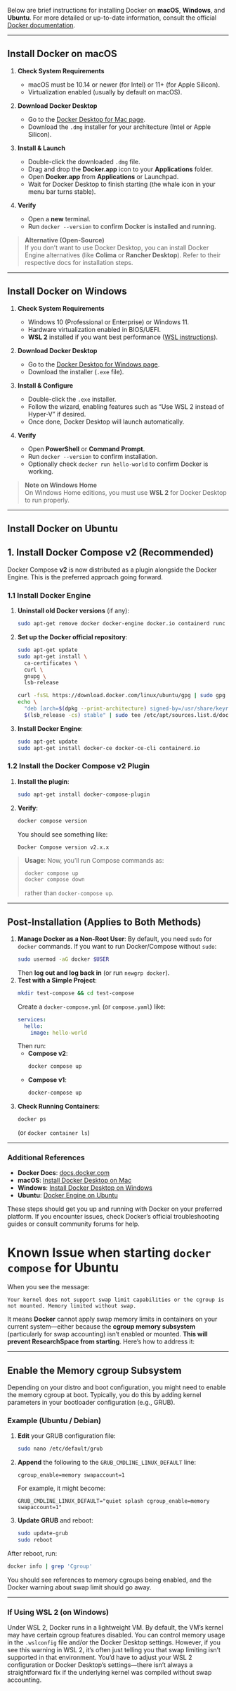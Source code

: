 Below are brief instructions for installing Docker on **macOS**, **Windows**, and **Ubuntu**. For more detailed or up-to-date information, consult the official [Docker documentation](https://docs.docker.com/).

---

## Install Docker on macOS

1. **Check System Requirements**  
   - macOS must be 10.14 or newer (for Intel) or 11+ (for Apple Silicon).
   - Virtualization enabled (usually by default on macOS).

2. **Download Docker Desktop**  
   - Go to the [Docker Desktop for Mac page](https://docs.docker.com/desktop/install/mac-install/).
   - Download the `.dmg` installer for your architecture (Intel or Apple Silicon).

3. **Install & Launch**  
   - Double-click the downloaded `.dmg` file.
   - Drag and drop the **Docker.app** icon to your **Applications** folder.
   - Open **Docker.app** from **Applications** or Launchpad.
   - Wait for Docker Desktop to finish starting (the whale icon in your menu bar turns stable).

4. **Verify**  
   - Open a **new** terminal.
   - Run `docker --version` to confirm Docker is installed and running.

> **Alternative (Open-Source)**  
> If you don’t want to use Docker Desktop, you can install Docker Engine alternatives (like **Colima** or **Rancher Desktop**). Refer to their respective docs for installation steps.

---

## Install Docker on Windows

1. **Check System Requirements**  
   - Windows 10 (Professional or Enterprise) or Windows 11.  
   - Hardware virtualization enabled in BIOS/UEFI.  
   - **WSL 2** installed if you want best performance ([WSL instructions](https://docs.microsoft.com/windows/wsl/install)).

2. **Download Docker Desktop**  
   - Go to the [Docker Desktop for Windows page](https://docs.docker.com/desktop/install/windows-install/).
   - Download the installer (`.exe` file).

3. **Install & Configure**  
   - Double-click the `.exe` installer.
   - Follow the wizard, enabling features such as “Use WSL 2 instead of Hyper-V” if desired.
   - Once done, Docker Desktop will launch automatically.

4. **Verify**  
   - Open **PowerShell** or **Command Prompt**.
   - Run `docker --version` to confirm installation.
   - Optionally check `docker run hello-world` to confirm Docker is working.

> **Note on Windows Home**  
> On Windows Home editions, you must use **WSL 2** for Docker Desktop to run properly.

---

## Install Docker on Ubuntu

## 1. Install Docker Compose v2 (Recommended)
Docker Compose **v2** is now distributed as a plugin alongside the Docker Engine. This is the preferred approach going forward.
### 1.1 Install Docker Engine
1. **Uninstall old Docker versions** (if any):
   ```bash
   sudo apt-get remove docker docker-engine docker.io containerd runc
   ```
2. **Set up the Docker official repository**:
   ```bash
   sudo apt-get update
   sudo apt-get install \
     ca-certificates \
     curl \
     gnupg \
     lsb-release
   ```
   ```bash
   curl -fsSL https://download.docker.com/linux/ubuntu/gpg | sudo gpg --dearmor -o /usr/share/keyrings/docker-archive-keyring.gpg
   echo \
     "deb [arch=$(dpkg --print-architecture) signed-by=/usr/share/keyrings/docker-archive-keyring.gpg] https://download.docker.com/linux/ubuntu \
     $(lsb_release -cs) stable" | sudo tee /etc/apt/sources.list.d/docker.list > /dev/null
   ```
3. **Install Docker Engine**:
   ```bash
   sudo apt-get update
   sudo apt-get install docker-ce docker-ce-cli containerd.io
   ```
### 1.2 Install the Docker Compose v2 Plugin
1. **Install the plugin**:
   ```bash
   sudo apt-get install docker-compose-plugin
   ```
2. **Verify**:
   ```bash
   docker compose version
   ```
   You should see something like:
   ```
   Docker Compose version v2.x.x
   ```
> **Usage**: Now, you’ll run Compose commands as:
> ```bash
> docker compose up
> docker compose down
> ```
> rather than `docker-compose up`.
---

## Post-Installation (Applies to Both Methods)
1. **Manage Docker as a Non-Root User**:
   By default, you need `sudo` for `docker` commands. If you want to run Docker/Compose without `sudo`:
   ```bash
   sudo usermod -aG docker $USER
   ```
   Then **log out and log back in** (or run `newgrp docker`).
2. **Test with a Simple Project**:
   ```bash
   mkdir test-compose && cd test-compose
   ```
   Create a `docker-compose.yml` (or `compose.yaml`) like:
   ```yaml
   services:
     hello:
       image: hello-world
   ```
   Then run:
   - **Compose v2**:
     ```bash
     docker compose up
     ```
   - **Compose v1**:
     ```bash
     docker-compose up
     ```
3. **Check Running Containers**:
   ```bash
   docker ps
   ```
   (or `docker container ls`)
---
### Additional References

- **Docker Docs**: [docs.docker.com](https://docs.docker.com/)  
- **macOS**: [Install Docker Desktop on Mac](https://docs.docker.com/desktop/install/mac-install/)  
- **Windows**: [Install Docker Desktop on Windows](https://docs.docker.com/desktop/install/windows-install/)  
- **Ubuntu**: [Docker Engine on Ubuntu](https://docs.docker.com/engine/install/ubuntu/)

These steps should get you up and running with Docker on your preferred platform. If you encounter issues, check Docker’s official troubleshooting guides or consult community forums for help.


# Known Issue when starting ```docker compose``` for Ubuntu
When you see the message:
```
Your kernel does not support swap limit capabilities or the cgroup is not mounted. Memory limited without swap.
```
It means **Docker** cannot apply swap memory limits in containers on your current system—either because the **cgroup memory subsystem** (particularly for swap accounting) isn’t enabled or mounted.
**This will prevent ResearchSpace from starting**. Here’s how to address it:

---

## Enable the Memory cgroup Subsystem
Depending on your distro and boot configuration, you might need to enable the memory cgroup at boot. Typically, you do this by adding kernel parameters in your bootloader configuration (e.g., GRUB).
### Example (Ubuntu / Debian)
1. **Edit** your GRUB configuration file:
   ```bash
   sudo nano /etc/default/grub
   ```
2. **Append** the following to the `GRUB_CMDLINE_LINUX_DEFAULT` line:
   ```
   cgroup_enable=memory swapaccount=1
   ```
   For example, it might become:
   ```
   GRUB_CMDLINE_LINUX_DEFAULT="quiet splash cgroup_enable=memory swapaccount=1"
   ```
3. **Update GRUB** and reboot:
   ```bash
   sudo update-grub
   sudo reboot
   ```
After reboot, run:
```bash
docker info | grep 'Cgroup'
```
You should see references to memory cgroups being enabled, and the Docker warning about swap limit should go away.

---
### If Using WSL 2 (on Windows)
Under WSL 2, Docker runs in a lightweight VM. By default, the VM’s kernel may have certain cgroup features disabled. You can control memory usage in the `.wslconfig` file and/or the Docker Desktop settings. However, if you see this warning in WSL 2, it’s often just telling you that swap limiting isn’t supported in that environment. You’d have to adjust your WSL 2 configuration or Docker Desktop’s settings—there isn’t always a straightforward fix if the underlying kernel was compiled without swap accounting.



